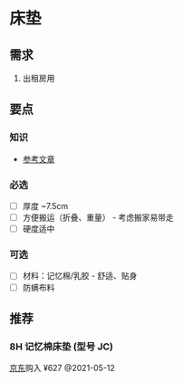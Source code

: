 # 床垫

## 需求

1. 出租房用

## 要点

### 知识

* [参考文章](https://mp.weixin.qq.com/s/enbXihzWdeWPnnd6VYZ1uA)

### 必选

* [ ] 厚度 ~7.5cm
* [ ] 方便搬运（折叠、重量） - 考虑搬家易带走
* [ ] 硬度适中

### 可选

* [ ] 材料：记忆棉/乳胶 - 舒适、贴身
* [ ] 防螨布料

## 推荐

### 8H 记忆棉床垫  \(型号 JC\)

[京东](https://item.jd.com/32766793395.html)购入 ¥627 @2021-05-12

